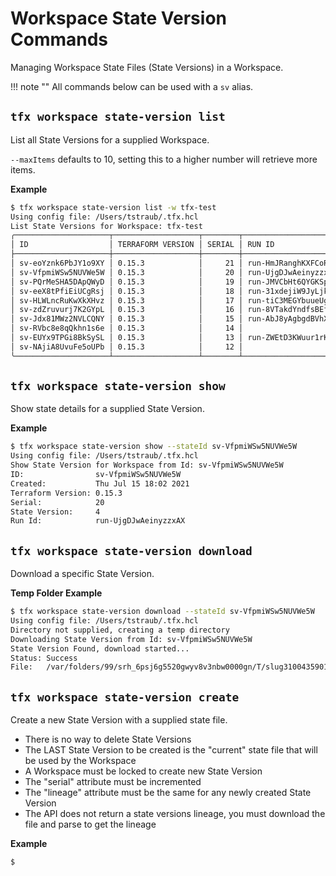 # Workspace State Version Commands

Managing Workspace State Files (State Versions) in a Workspace.

!!! note ""
    All commands below can be used with a `sv` alias.

## `tfx workspace state-version list`

List all State Versions for a supplied Workspace.

`--maxItems` defaults to 10, setting this to a higher number will retrieve more items.

**Example**

```sh
$ tfx workspace state-version list -w tfx-test
Using config file: /Users/tstraub/.tfx.hcl
List State Versions for Workspace: tfx-test
╭─────────────────────┬───────────────────┬────────┬──────────────────────┬───────────────────────╮
│ ID                  │ TERRAFORM VERSION │ SERIAL │ RUN ID               │ CREATED               │
├─────────────────────┼───────────────────┼────────┼──────────────────────┼───────────────────────┤
│ sv-eoYznk6PbJY1o9XY │ 0.15.3            │     21 │ run-HmJRanghKXFCoRpe │ Thu Jul 15 18:03 2021 │
│ sv-VfpmiWSw5NUVWe5W │ 0.15.3            │     20 │ run-UjgDJwAeinyzzxAX │ Thu Jul 15 18:02 2021 │
│ sv-PQrMeSHA5DApQWyD │ 0.15.3            │     19 │ run-JMVCbHt6QYGKSpjS │ Thu Jul 15 18:01 2021 │
│ sv-eeX8tPfiEiUCgRsj │ 0.15.3            │     18 │ run-31xdejiW9JyLjkKz │ Thu Jul 15 17:58 2021 │
│ sv-HLWLncRuKwXkXHvz │ 0.15.3            │     17 │ run-tiC3MEGYbuueUg2X │ Thu Jun 24 22:21 2021 │
│ sv-zdZruvurj7K2GYpL │ 0.15.3            │     16 │ run-8VTakdYndfsBEfdY │ Wed Jun 23 12:33 2021 │
│ sv-Jdx81MWz2NVLCQNY │ 0.15.3            │     15 │ run-AbJ8yAgbgdBVhXkA │ Sun May 23 18:42 2021 │
│ sv-RVbc8e8qQkhn1s6e │ 0.15.3            │     14 │                      │ Sun May 23 18:40 2021 │
│ sv-EUYx9TPGi8BkSySL │ 0.15.3            │     13 │ run-ZWEtD3KWuur1rKdu │ Sat May 22 17:54 2021 │
│ sv-NAjiA8UvuFe5oUPb │ 0.15.3            │     12 │                      │ Sat May 22 17:54 2021 │
╰─────────────────────┴───────────────────┴────────┴──────────────────────┴───────────────────────╯
```

## `tfx workspace state-version show`

Show state details for a supplied State Version.

**Example**

```sh
$ tfx workspace state-version show --stateId sv-VfpmiWSw5NUVWe5W
Using config file: /Users/tstraub/.tfx.hcl
Show State Version for Workspace from Id: sv-VfpmiWSw5NUVWe5W
ID:                sv-VfpmiWSw5NUVWe5W
Created:           Thu Jul 15 18:02 2021
Terraform Version: 0.15.3
Serial:            20
State Version:     4
Run Id:            run-UjgDJwAeinyzzxAX
```


## `tfx workspace state-version download`

Download a specific State Version.

**Temp Folder Example**

```sh
$ tfx workspace state-version download --stateId sv-VfpmiWSw5NUVWe5W
Using config file: /Users/tstraub/.tfx.hcl
Directory not supplied, creating a temp directory 
Downloading State Version from Id: sv-VfpmiWSw5NUVWe5W
State Version Found, download started... 
Status: Success
File:   /var/folders/99/srh_6psj6g5520gwyv8v3nbw0000gn/T/slug3100435901/sv-VfpmiWSw5NUVWe5W.state
```


## `tfx workspace state-version create`

Create a new State Version with a supplied state file.
- There is no way to delete State Versions
- The LAST State Version to be created is the "current" state file that will be used by the Workspace
- A Workspace must be locked to create new State Version
- The "serial" attribute must be incremented
- The "lineage" attribute must be the same for any newly created State Version
- The API does not return a state versions lineage, you must download the file and parse to get the lineage

**Example**

```sh
$ 
```

